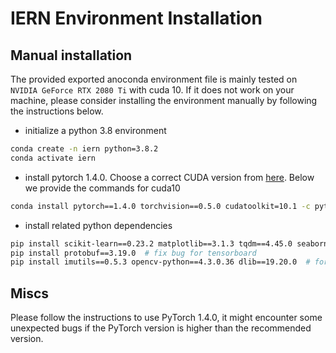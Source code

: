 # IERN Environment Installation


## Manual installation

The provided exported anoconda environment file is mainly tested on `NVIDIA GeForce RTX 2080 Ti` with cuda 10. If it does not work on your machine, please consider installing the environment manually by following the instructions below. 

* initialize a python 3.8 environment

```bash
conda create -n iern python=3.8.2
conda activate iern
```

* install pytorch 1.4.0. Choose a correct CUDA version from [here](https://pytorch.org/get-started/previous-versions/#v140). Below we provide the commands for cuda10

```bash
conda install pytorch==1.4.0 torchvision==0.5.0 cudatoolkit=10.1 -c pytorch
```

* install related python dependencies

```bash
pip install scikit-learn==0.23.2 matplotlib==3.1.3 tqdm==4.45.0 seaborn==0.11.0 tensorboard==2.7.0
pip install protobuf==3.19.0  # fix bug for tensorboard
pip install imutils==0.5.3 opencv-python==4.3.0.36 dlib==19.20.0  # for preprocessing the input dataset
```

## Miscs

Please follow the instructions to use PyTorch 1.4.0, it might encounter some unexpected bugs if the PyTorch version is higher than the recommended version.

